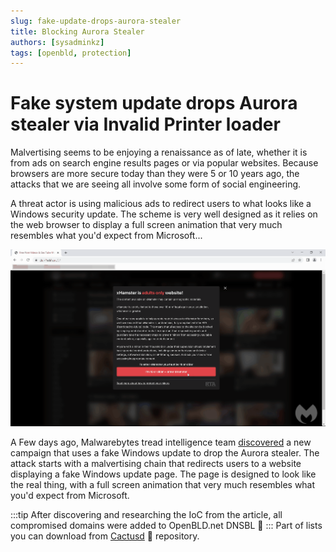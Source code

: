 ```yaml
---
slug: fake-update-drops-aurora-stealer
title: Blocking Aurora Stealer
authors: [sysadminkz]
tags: [openbld, protection]
---
```


# Fake system update drops Aurora stealer via Invalid Printer loader

Malvertising seems to be enjoying a renaissance as of late, whether it is from ads on search engine results pages or via popular websites. Because browsers are more secure today than they were 5 or 10 years ago, the attacks that we are seeing all involve some form of social engineering.

A threat actor is using malicious ads to redirect users to what looks like a Windows security update. The scheme is very well designed as it relies on the web browser to display a full screen animation that very much resembles what you'd expect from Microsoft...

![Fake system update drops Aurora stealer via Invalid Printer loader](./easset_upload_windows_file.gif)

A Few days ago, Malwarebytes tread intelligence team [discovered](https://www.malwarebytes.com/blog/threat-intelligence/2023/05/fake-system-update-drops-new-highly-evasive-loader) a new campaign that uses a fake Windows update to drop the Aurora stealer. The attack starts with a malvertising chain that redirects users to a website displaying a fake Windows update page. The page is designed to look like the real thing, with a full screen animation that very much resembles what you'd expect from Microsoft. 

:::tip
After discovering and researching the IoC from the article, all compromised domains were added to OpenBLD.net DNSBL 🎉
:::
Part of lists you can download from [Cactusd](https://github.com/m0zgen/cactusd) 🌵 repository.

